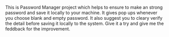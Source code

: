 This is Password Manager project which helps to ensure to make an strong password and save it locally to your machine.
It gives pop ups whenever you choose blank and empty password.
It also suggest you to cleary verify the detail before saving it locally to the system.
Give it a try and give me the feddback for the improvement.
